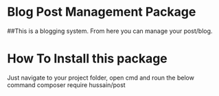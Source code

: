 # Blog Post Management Package
##This is a blogging system. From here you can manage your post/blog.
# How To Install this package
Just navigate to your project folder, open cmd and roun the below command
composer require hussain/post
